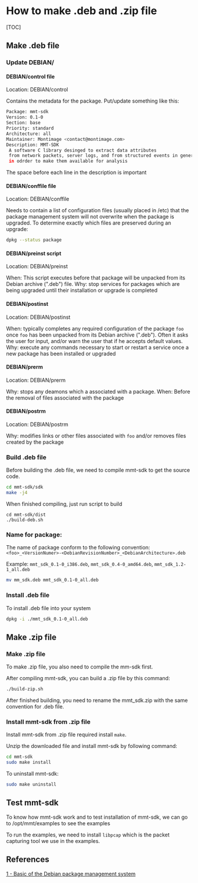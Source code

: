 
# **How to make .deb and .zip file**

[TOC]

## Make .deb file

### Update DEBIAN/

#### DEBIAN/control file

Location: DEBIAN/control

Contains the metadata for the package. Put/update something like this:

```sh
Package: mmt-sdk
Version: 0.1-0
Section: base
Priority: standard
Architecture: all
Maintainer: Montimage <contact@montimage.com>
Description: MMT-SDK
 A software C library desinged to extract data attributes 
 from network packets, server logs, and from structured events in general, 
 in odrder to make them available for analysis
```

The space before each line in the description is important

#### DEBIAN/conffile file

Location: DEBIAN/conffile

Needs to contain a list of configuration files (usually placed in /etc) that the package management system will not overwrite when the package is upgraded.
To determine exactly which files are preserved during an upgrade:
```sh
dpkg --status package
```

#### DEBIAN/preinst script

Location: DEBIAN/preinst

When: This script executes before that package will be unpacked from its Debian archive (".deb") file.
Why: stop services for packages which are being upgraded until their installation or upgrade is completed

#### DEBIAN/postinst

Location: DEBIAN/postinst

When: typically completes any required configuration of the package `foo` once `foo` has been unpacked from its Debian archive (".deb"). Often it asks the user for input, and/or warn the user that if he accepts default values.
Why: execute any commands necessary to start or restart a service once a new package has been installed or upgraded

#### DEBIAN/prerm

Location: DEBIAN/prerm

Why: stops any deamons which a associated with a package.
When: Before the removal of files associated with the package

#### DEBIAN/postrm

Location: DEBIAN/postrm

Why: modifies links or other files associated with `foo` and/or removes files created by the package

### Build .deb file

Before building the .deb file, we need to compile mmt-sdk to get the source code.

```sh
cd mmt-sdk/sdk
make -j4
```

When finished compiling, just run script to build
```
cd mmt-sdk/dist
./build-deb.sh

```

### Name for package:

The name of package conform to the following convention: `<foo>_<VersionNumer>-<DebianRevisionNumber>_<DebianArchitecture>.deb`

Example: `mmt_sdk_0.1-0_i386.deb`, `mmt_sdk_0.4-0_amd64.deb`, `mmt_sdk_1.2-1_all.deb`

```sh
mv mm_sdk.deb mmt_sdk_0.1-0_all.deb

```
### Install .deb file

To install .deb file into your system
```sh
dpkg -i ./mmt_sdk_0.1-0_all.deb
```

## Make .zip file

### Make .zip file

To make .zip file, you also need to compile the mm-sdk first.

After compiling mmt-sdk, you can build a .zip file by this command:

```sh
./build-zip.sh
```

After finished building, you need to rename the mmt\_sdk.zip with the same convention for .deb file.

### Install mmt-sdk from .zip file

Install mmt-sdk from .zip file required install `make`.

Unzip the downloaded file and install mmt-sdk by following command:

```sh
cd mmt-sdk
sudo make install
```

To uninstall mmt-sdk:

```sh
sudo make uninstall
```

## Test mmt-sdk

To know how mmt-sdk work and to test installation of mmt-sdk, we can go to /opt/mmt/examples to see the examples

To run the examples, we need to install `libpcap` which is the packet capturing tool we use in the examples.


## References

[1 - Basic of the Debian package management system](https://www.debian.org/doc/manuals/debian-faq/ch-pkg_basics.en.html)


